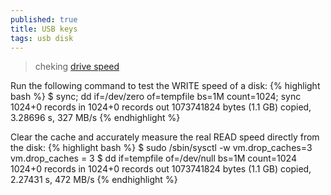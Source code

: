 ```yaml
---
published: true
title: USB keys
tags: usb disk
---
```

> cheking [drive speed](https://www.shellhacks.com/disk-speed-test-read-write-hdd-ssd-perfomance-linux/)

Run the following command to test the WRITE speed of a disk:
{% highlight bash %}
$ sync; dd if=/dev/zero of=tempfile bs=1M count=1024; sync
1024+0 records in
1024+0 records out
1073741824 bytes (1.1 GB) copied, 3.28696 s, 327 MB/s
{% endhighlight %}

Clear the cache and accurately measure the real READ speed directly from the disk:
{% highlight bash %}
$ sudo /sbin/sysctl -w vm.drop_caches=3
vm.drop_caches = 3
$ dd if=tempfile of=/dev/null bs=1M count=1024
1024+0 records in
1024+0 records out
1073741824 bytes (1.1 GB) copied, 2.27431 s, 472 MB/s
{% endhighlight %}
